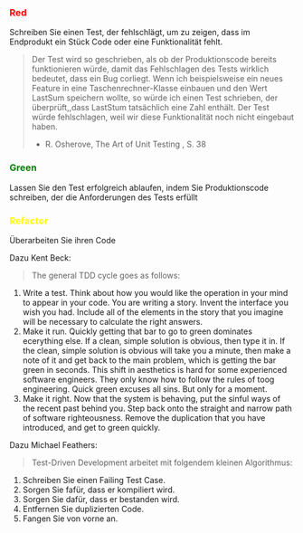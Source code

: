 ### <span style="color:red"> Red </span>

Schreiben Sie einen Test, der fehlschlägt, um zu zeigen, dass im Endprodukt ein Stück Code oder eine Funktionalität fehlt.

> Der Test wird so geschrieben, als ob der Produktionscode bereits funktionieren würde, damit das Fehlschlagen des Tests wirklich bedeutet, dass ein Bug corliegt. Wenn ich beispielsweise ein neues Feature in eine Taschenrechner-Klasse einbauen und den Wert LastSum speichern wollte, so würde ich einen Test schrieben, der überprüft,,dass LastStum tatsächlich eine Zahl enthält. Der Test würde fehlschlagen, weil wir diese Funktionalität noch nicht eingebaut haben.
> - R. Osherove, The Art of Unit Testing , S. 38

### <span style="color:green"> Green </span> 

Lassen Sie den Test erfolgreich ablaufen, indem Sie Produktionscode schreiben, der die Anforderungen des Tests erfüllt


### <span style="color:yellow">Refactor</span>

Überarbeiten Sie ihren Code


Dazu Kent Beck:

> The general TDD cycle goes as follows:

1. Write a test. Think about how you would like the operation in your mind to appear in your code. You  are writing a story. Invent the interface you wish you had. Include all of the elements in the story that you imagine will be necessary to calculate the right answers.
2. Make it run. Quickly getting that bar to go to green dominates ecerything else. If a clean, simple solution is obvious, then type it in. If the clean, simple solution is obvious will take you a minute, then make a note of it and get back to the main problem, which is getting the bar green in seconds. This shift in aesthetics is hard for some experienced software engineers. They only know how to follow the rules of toog engineering. Quick green excuses all sins. But only for a moment.
3. Make it right. Now that the system is behaving, put the sinful ways of the recent past behind you. Step back onto the straight and narrow path of software righteousness. Remove the duplication that you have introduced, and get to green quickly.


Dazu Michael Feathers:

> Test-Driven Development arbeitet mit folgendem kleinen Algorithmus:

1. Schreiben Sie einen Failing Test Case.
2. Sorgen Sie fafür, dass er kompiliert wird. 
3. Sorgen Sie dafür, dass er bestanden wird.
4. Entfernen Sie duplizierten Code.
5. Fangen Sie von vorne an.